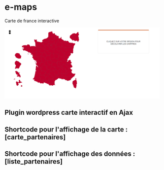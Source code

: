 # e-maps

Carte de france interactive

![](carte-interactif.png)

## Plugin wordpress carte interactif en Ajax

## Shortcode pour l'affichage de la carte : [carte_partenaires]

## Shortcode pour l'affichage des données : [liste_partenaires]
